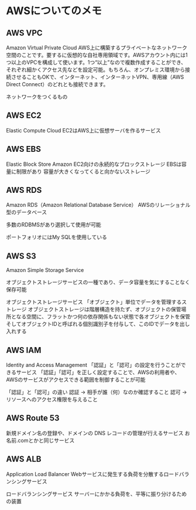 # AWSについてのメモ

## AWS VPC

Amazon Virtual Private Cloud
AWS上に構築するプライベートなネットワーク空間のことです。要するに仮想的な自社専用領域です。AWSアカウント内には1つ以上のVPCを構成して使います。1つ“以上”なので複数作成することができ、それぞれ細かくアクセス先などを設定可能。もちろん、オンプレミス環境から接続させることもOKで、インターネット、インターネットVPN、専用線（AWS Direct Connect）のどれとも接続できます。

ネットワークをつくるもの

## AWS EC2
Elastic Compute Cloud
EC2はAWS上に仮想サーバを作るサービス

## AWS EBS
Elastic Block Store
Amazon EC2向けの永続的なブロックストレージ
EBSは容量に制限があり
容量が大きくなってくると向かないストレージ

## AWS RDS
Amazon RDS（Amazon Relational Database Service）
AWSのリレーショナル型のデータベース

多数のRDBMSがあり選択して使用が可能

ポートフォリオにはMy SQLを使用している

## AWS S3
Amazon Simple Storage Service

オブジェクトストレージサービスの一種であり、データ容量を気にすることなく保存可能

オブジェクトストレージサービス
「オブジェクト」単位でデータを管理するストレージ
オブジェクトストレージは階層構造を持たず、オブジェクトの保管場所となる空間に、フラットかつ何の依存関係もない状態で各オブジェクトを保管
そしてオブジェクトIDと呼ばれる個別識別子を付与して、このIDでデータを出し入れする

## AWS IAM
Identity and Access Management
「認証」と「認可」の設定を行うことができるサービス
「認証」「認可」を正しく設定することで、AWSの利用者や、AWSのサービスがアクセスできる範囲を制御することが可能

「認証」と「認可」の違い
認証 → 相手が誰（何）なのか確認すること
認可 → リソースへのアクセス権限を与えること

## AWS Route 53
新規ドメイン名の登録や、ドメインの DNS レコードの管理が行えるサービス
お名前.comとかと同じサービス

## AWS ALB
Application Load Balancer
Webサービスに発生する負荷を分散するロードバランシングサービス

ロードバランシングサービス
サーバーにかかる負荷を、平等に振り分けるための装置
